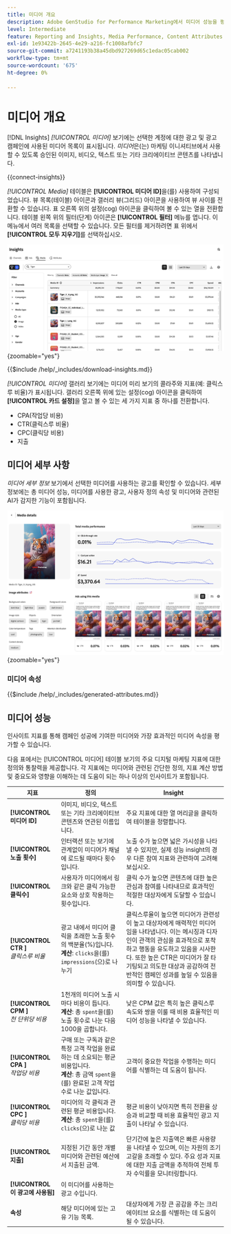 ```yaml
---
title: 미디어 개요
description: Adobe GenStudio for Performance Marketing에서 미디어 성능을 평가하는 방법을 알아봅니다.
level: Intermediate
feature: Reporting and Insights, Media Performance, Content Attributes
exl-id: 1e93422b-2645-4e29-a216-fc1008afbfc7
source-git-commit: a7241193b38a45dbd927269d65c1edac05cab002
workflow-type: tm+mt
source-wordcount: '675'
ht-degree: 0%

---
```


# 미디어 개요

[!DNL Insights] _[!UICONTROL 미디어]_ 보기에는 선택한 계정에 대한 광고 및 광고 캠페인에 사용된 미디어 목록이 표시됩니다. _미디어_&#x200B;은(는) 마케팅 이니셔티브에서 사용할 수 있도록 승인된 이미지, 비디오, 텍스트 또는 기타 크리에이티브 콘텐츠를 나타냅니다.

{{connect-insights}}

_[!UICONTROL Media]_ 테이블은 **[!UICONTROL 미디어 ID]**&#x200B;을(를) 사용하여 구성되었습니다. 뷰 목록(테이블) 아이콘과 갤러리 뷰(그리드) 아이콘을 사용하여 뷰 사이를 전환할 수 있습니다. 표 오른쪽 위의 설정(cog) 아이콘을 클릭하여 볼 수 있는 열을 전환합니다. 테이블 왼쪽 위의 필터(단계) 아이콘은 **[!UICONTROL 필터]** 메뉴를 엽니다. 이 메뉴에서 여러 목록을 선택할 수 있습니다. 모든 필터를 제거하려면 표 위에서 **[!UICONTROL 모두 지우기]**&#x200B;를 선택하십시오.

![미디어 필터 및 테이블](/help/assets/insights-media-filter.png){zoomable="yes"}

{{$include /help/_includes/download-insights.md}}

_[!UICONTROL 미디어]_ 갤러리 보기에는 미디어 미리 보기의 콜라주와 지표(예: 클릭스루 비율)가 표시됩니다. 갤러리 오른쪽 위에 있는 설정(cog) 아이콘을 클릭하여 **[!UICONTROL 카드 설정]**&#x200B;을 열고 볼 수 있는 세 가지 지표 중 하나를 전환합니다.

- CPA(작업당 비용)
- CTR(클릭스루 비율)
- CPC(클릭당 비용)
- 지출

## 미디어 세부 사항

_미디어 세부 정보_ 보기에서 선택한 미디어를 사용하는 광고를 확인할 수 있습니다. 세부 정보에는 총 미디어 성능, 미디어를 사용한 광고, 사용자 정의 속성 및 미디어와 관련된 AI가 감지한 기능이 포함됩니다.

![미디어 세부 정보](/help/assets/insights-media-details.png){zoomable="yes"}

### 미디어 속성

{{$include /help/_includes/generated-attributes.md}}

## 미디어 성능

인사이트 지표를 통해 캠페인 성공에 기여한 미디어와 가장 효과적인 미디어 속성을 평가할 수 있습니다.

다음 표에서는 [!UICONTROL 미디어] 테이블 보기의 주요 디지털 마케팅 지표에 대한 정의와 통찰력을 제공합니다. 각 지표에는 미디어와 관련된 간단한 정의, 지표 계산 방법 및 중요도와 영향을 이해하는 데 도움이 되는 하나 이상의 인사이트가 포함됩니다.

| 지표 | 정의 | Insight |
| ---------------------- | ----------------------------- | -------------------------------- |
| **[!UICONTROL 미디어 ID]** | 이미지, 비디오, 텍스트 또는 기타 크리에이티브 콘텐츠와 연관된 이름입니다. | 주요 지표에 대한 열 머리글을 클릭하여 테이블을 정렬합니다. |
| **[!UICONTROL 노출 횟수]** | 인터랙션 또는 보기에 관계없이 미디어가 채널에 로드될 때마다 횟수입니다. | 노출 수가 높으면 넓은 가시성을 나타낼 수 있지만, 실제 성능 insight의 경우 다른 참여 지표와 관련하여 고려해 보십시오. |
| **[!UICONTROL 클릭수]** | 사용자가 미디어에서 링크와 같은 클릭 가능한 요소와 상호 작용하는 횟수입니다. | 클릭 수가 높으면 콘텐츠에 대한 높은 관심과 참여를 나타내므로 효과적인 적절한 대상자에게 도달할 수 있습니다. |
| **[!UICONTROL CTR ]**<br>_클릭스루 비율_ | 광고 내에서 미디어 클릭을 초래한 노출 횟수의 백분율(%)입니다.<br>**계산**: `clicks`을(를) `impressions`(으)로 나누기 | 클릭스루율이 높으면 미디어가 관련성이 높고 대상자에게 매력적인 미디어임을 나타냅니다. 이는 메시징과 디자인이 관객의 관심을 효과적으로 포착하고 행동을 유도하고 있음을 시사한다. 또한 높은 CTR은 미디어가 잘 타기팅되고 의도한 대상과 공감하여 전반적인 캠페인 성과를 높일 수 있음을 의미할 수 있습니다. |
| **[!UICONTROL CPM ]**<br>_천 단위당 비용_ | 1천개의 미디어 노출 시마다 비용이 듭니다.<br>**계산**: 총 `spent`을(를) 노출 횟수로 나눈 다음 1000을 곱합니다. | 낮은 CPM 값은 특히 높은 클릭스루 속도와 쌍을 이룰 때 비용 효율적인 미디어 성능을 나타낼 수 있습니다. |
| **[!UICONTROL CPA ]**<br>_작업당 비용_ | 구매 또는 구독과 같은 특정 고객 작업을 완료하는 데 소요되는 평균 비용입니다.<br>**계산**: 총 금액 `spent`을(를) 완료된 고객 작업 수로 나눈 값입니다. | 고객이 중요한 작업을 수행하는 미디어를 식별하는 데 도움이 됩니다. |
| **[!UICONTROL CPC ]**<br>_클릭당 비용_ | 미디어의 각 클릭과 관련된 평균 비용입니다.<br>**계산**: 총 `spent`을(를) `clicks`(으)로 나눈 값 | 평균 비용이 낮아지면 특히 전환율 상승과 비교할 때 비용 효율적인 광고 지출이 나타날 수 있습니다. |
| **[!UICONTROL 지출]** | 지정된 기간 동안 개별 미디어와 관련된 예산에서 지출된 금액. | 단기간에 높은 지출액은 빠른 사용량을 나타낼 수 있으며, 이는 자원의 조기 고갈을 초래할 수 있다. 주요 성과 지표에 대한 지출 금액을 추적하여 전체 투자 수익률을 모니터링합니다. |
| **[!UICONTROL 이 광고에 사용됨]** | 이 미디어를 사용하는 광고 수입니다. | |
| **속성** | 해당 미디어에 있는 고유 기능 목록. | 대상자에게 가장 큰 공감을 주는 크리에이티브 요소를 식별하는 데 도움이 될 수 있습니다. |
